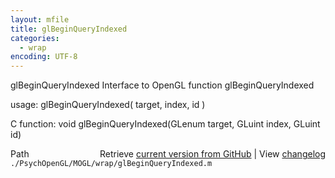 ```yaml
---
layout: mfile
title: glBeginQueryIndexed
categories:
  - wrap
encoding: UTF-8
---
```


glBeginQueryIndexed  Interface to OpenGL function glBeginQueryIndexed

usage:  glBeginQueryIndexed( target, index, id )

C function:  void glBeginQueryIndexed(GLenum target, GLuint index, GLuint id)


<div class="code_header" style="text-align:right;">
  <span style="float:left;">Path&nbsp;&nbsp;</span> <span class="counter">Retrieve <a href=
  "https://raw.github.com/Psychtoolbox-3/Psychtoolbox-3/beta/./PsychOpenGL/MOGL/wrap/glBeginQueryIndexed.m">current version from GitHub</a> | View <a href=
  "https://github.com/Psychtoolbox-3/Psychtoolbox-3/commits/beta/./PsychOpenGL/MOGL/wrap/glBeginQueryIndexed.m">changelog</a></span>
</div>
<div class="code">
  <code>./PsychOpenGL/MOGL/wrap/glBeginQueryIndexed.m</code>
</div>
